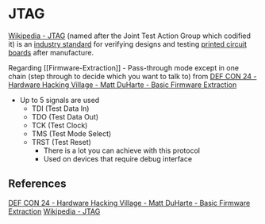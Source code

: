 # JTAG

[Wikipedia - JTAG](https://en.wikipedia.org/wiki/JTAG) (named after the Joint Test Action Group which codified it) is an [industry standard](https://en.wikipedia.org/wiki/Technical_standard "Technical standard") for verifying designs and testing [printed circuit boards](https://en.wikipedia.org/wiki/Printed_circuit_board "Printed circuit board") after manufacture.

Regarding [[Firmware-Extraction]] -  Pass-through mode except in one chain (step through to decide which you want to talk to) from [DEF CON 24 - Hardware Hacking Village - Matt DuHarte - Basic Firmware Extraction](https://www.youtube.com/watch?v=Kxvpbu9STU4)
- Up to 5 signals are used
	- TDI (Test Data In)
	-  TDO (Test Data Out)
	- TCK (Test Clock)
	- TMS (Test Mode Select)
	-  TRST (Test Reset)
		- There is a lot you can achieve with this protocol 
		- Used on devices that require debug interface

## References

[DEF CON 24 - Hardware Hacking Village - Matt DuHarte - Basic Firmware Extraction](https://www.youtube.com/watch?v=Kxvpbu9STU4)
[Wikipedia - JTAG](https://en.wikipedia.org/wiki/JTAG) 